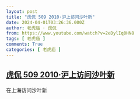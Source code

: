 ```yaml
---
layout: post
title: "虎侃 509 2010·沪上访问沙叶新"
date: 2024-04-01T03:26:36.000Z
author: 老虎庙 · 虎侃
from: https://www.youtube.com/watch?v=2eDylIq0HN8
tags: [ 老虎庙 ]
comments: True
categories: [ 老虎庙 ]
---
```

<!--1711941996000-->
[虎侃 509 2010·沪上访问沙叶新](https://www.youtube.com/watch?v=2eDylIq0HN8)
------

<div>
在上海访问沙叶新
</div>
